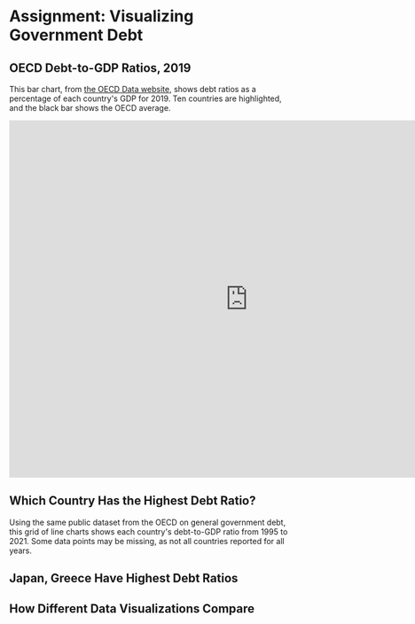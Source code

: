 # Assignment: Visualizing Government Debt

## OECD Debt-to-GDP Ratios, 2019
This bar chart, from [the OECD Data website](https://data.oecd.org), shows debt ratios as a percentage of each country's GDP for 2019. Ten countries are highlighted, and the black bar shows the OECD average. 

<iframe src="https://data.oecd.org/chart/6Y2m" width="860" height="645" style="border: 0" mozallowfullscreen="true" webkitallowfullscreen="true" allowfullscreen="true"><a href="https://data.oecd.org/chart/6Y2m" target="_blank">OECD Chart: General government debt, Total, % of GDP, Annual, 2019</a></iframe>

## Which Country Has the Highest Debt Ratio?
Using the same public dataset from the OECD on general government debt, this grid of line charts shows each country's debt-to-GDP ratio from 1995 to 2021. Some data points may be missing, as not all countries reported for all years. 

<div class="flourish-embed flourish-chart" data-src="visualisation/12596066"><script src="https://public.flourish.studio/resources/embed.js"></script></div>

## Japan, Greece Have Highest Debt Ratios
<div class="flourish-embed flourish-heatmap" data-src="visualisation/12596361"><script src="https://public.flourish.studio/resources/embed.js"></script></div>

## How Different Data Visualizations Compare
